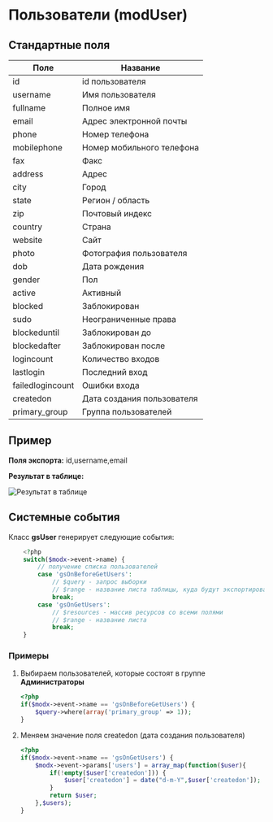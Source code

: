 # Пользователи (modUser)

## Стандартные поля

| Поле             | Название                   |
|------------------|----------------------------|
| id               | id пользователя            |
| username         | Имя пользователя           |
| fullname         | Полное имя                 |
| email            | Адрес электронной почты    |
| phone            | Номер телефона             |
| mobilephone      | Номер мобильного телефона  |
| fax              | Факс                       |
| address          | Адрес                      |
| city             | Город                      |
| state            | Регион / область           |
| zip              | Почтовый индекс            |
| country          | Страна                     |
| website          | Сайт                       |
| photo            | Фотография пользователя    |
| dob              | Дата рождения              |
| gender           | Пол                        |
| active           | Активный                   |
| blocked          | Заблокирован               |
| sudo             | Неограниченные права       |
| blockeduntil     | Заблокирован до            |
| blockedafter     | Заблокирован после         |
| logincount       | Количество входов          |
| lastlogin        | Последний вход             |
| failedlogincount | Ошибки входа               |
| createdon        | Дата создания пользователя |
| primary_group    | Группа пользователей       |

## Пример

**Поля экспорта:** id,username,email

**Результат в таблице:**

![Результат в таблице](https://file.modx.pro/files/2/9/a/29ac130b7161d6f5ed704038a0d63679.jpg)

## Системные события

Класс **gsUser** генерирует следующие события:

```php
    <?php
    switch($modx->event->name) {
        // получение списка пользователей
        case 'gsOnBeforeGetUsers':
            // $query - запрос выборки
            // $range - название листа таблицы, куда будут экспортироваться данные
            break;
        case 'gsOnGetUsers':
            // $resources - массив ресурсов со всеми полями
            // $range - название листа
            break;
    }
```

### Примеры

1. Выбираем пользователей, которые состоят в группе **Администраторы**

    ```php
    <?php
    if($modx->event->name == 'gsOnBeforeGetUsers') {
        $query->where(array('primary_group' => 1));
    }
    ```

2. Меняем значение поля createdon (дата создания пользователя)

    ```php
    <?php
    if($modx->event->name == 'gsOnGetUsers') {
        $modx->event->params['users'] = array_map(function($user){
            if(!empty($user['createdon'])) {
                $user['createdon'] = date("d-m-Y",$user['createdon']);
            }
            return $user;
        },$users);
    }
    ```
